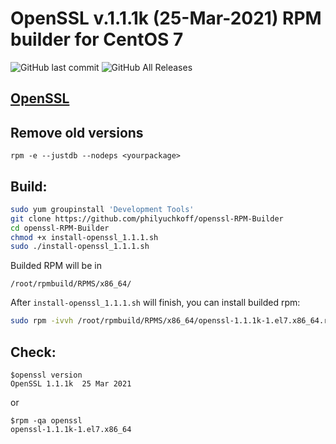 # OpenSSL v.1.1.1k (25-Mar-2021) RPM builder for CentOS 7
![GitHub last commit](https://img.shields.io/github/last-commit/philyuchkoff/openssl-RPM-Builder?style=for-the-badge)
![GitHub All Releases](https://img.shields.io/github/downloads/philyuchkoff/openssl-RPM-Builder/total?style=for-the-badge)

## [OpenSSL](https://www.openssl.org/)

## Remove old versions
````rpm -qa | grep openssl
rpm -e --justdb --nodeps <yourpackage>
````

## Build:

```bash
sudo yum groupinstall 'Development Tools'
git clone https://github.com/philyuchkoff/openssl-RPM-Builder
cd openssl-RPM-Builder
chmod +x install-openssl_1.1.1.sh 
sudo ./install-openssl_1.1.1.sh
 ```
    
Builded RPM will be in

    /root/rpmbuild/RPMS/x86_64/
    
After `install-openssl_1.1.1.sh` will finish, you can install builded rpm:

```bash
sudo rpm -ivvh /root/rpmbuild/RPMS/x86_64/openssl-1.1.1k-1.el7.x86_64.rpm --nodeps
 ```   
## Check:

    $openssl version
    OpenSSL 1.1.1k  25 Mar 2021
or

    $rpm -qa openssl
    openssl-1.1.1k-1.el7.x86_64
  
